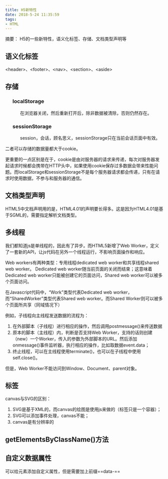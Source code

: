 ```yaml
---
title: H5新特性
date: 2018-5-24 11:35:59
tags:
- HTML
---
```

摘要：
H5的一些新特性，语义化标签、存储、文档类型声明等
<!--more-->

## 语义化标签

\<header\>、\<footer\>、\<nav\>、\<section\>、\<aside\>

## 存储

### &nbsp;&nbsp;&nbsp;&nbsp;&nbsp;&nbsp;localStorage
&nbsp;&nbsp;&nbsp;&nbsp;&nbsp;&nbsp;&nbsp;&nbsp;&nbsp;&nbsp;&nbsp;&nbsp;在浏览器关闭，然后重新打开后，除非数据被清除，否则仍然存在。

### &nbsp;&nbsp;&nbsp;&nbsp;&nbsp;&nbsp;sessionStorage
&nbsp;&nbsp;&nbsp;&nbsp;&nbsp;&nbsp;&nbsp;&nbsp;&nbsp;&nbsp;&nbsp;&nbsp;session，会话，顾名思义，sessionStorage只在当前会话页面中有效。

二者可以存储的数据量都大于cookie。

更重要的一点区别是在于，cookie是由对服务器的请求来传递，每次对服务器发起请求时候都会携带在HTTP头中，如果使用cookie保存过多数据会带来性能问题。而localStorage和sessionStorage不是每个服务器请求都会传递，只有在请求时使用数据，不参与和服务器的通信。

## 文档类型声明

HTML5中文档声明用的是<!DOCTYPE html>，HTML4.01的声明要长得多。这是因为HTML4.01是基于SGML的，需要指定解析文档类型。

## 多线程

我们都知道js是单线程的，因此有了异步。而HTML5新增了Web Worker，定义了一套新的API，让js代码在另外一个线程运行，不影响页面操作和响应。

Web workers有两种类型：专用线程dedicated web worker和共享线程shared web worker。 
Dedicated web worker随当前页面的关闭而结束；这意味着Dedicated web worker只能被创建它的页面访问，Shared web worker可以被多个页面访问。

在Javascript代码中，“Work”类型代表Dedicated web worker，而“SharedWorker”类型代表Shared web worker。而Shared Worker则可以被多个页面所共享（同域情况下）

例如，子线程向主线程发送数据的流程为：
1. 在外部脚本（子线程）进行相应的操作，然后调用postmessage()来传送数据
2. 原本的脚本（主线程）内，判断是否支持Web Worker，支持的话则创建（new）一个Worker，传入的参数为外部脚本的URL。然后添加onmessage()事件监听器，执行相应的操作，比如取数据event.data；
3. 终止线程，可以在主线程使用terminate()，也可以在子线程中使用self.close()。

但是，Web Worker不能访问到Window、Document、parent对象。

## <canvas>标签

canvas与SVG的区别：
1. SVG是基于XML的，而canvas的绘图是使用js来做的（<canvas>标签只是一个容器）；
2. SVG可以添加事件处理，canvas不能；
3. canvas是有分辨率的

## getElementsByClassName()方法

## 自定义数据属性

可以给元素添加自定义属性，但是需要加上前缀==data-==